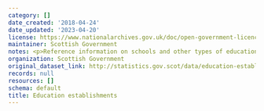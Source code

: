```yaml
---
category: []
date_created: '2018-04-24'
date_updated: '2023-04-20'
license: https://www.nationalarchives.gov.uk/doc/open-government-licence/version/3/
maintainer: Scottish Government
notes: <p>Reference information on schools and other types of educational establishments.</p>
organization: Scottish Government
original_dataset_link: http://statistics.gov.scot/data/education-establishments
records: null
resources: []
schema: default
title: Education establishments
---
```

